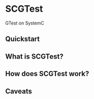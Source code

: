 # SCGTest
GTest on SystemC

## Quickstart

## What is SCGTest?

## How does SCGTest work?

## Caveats
